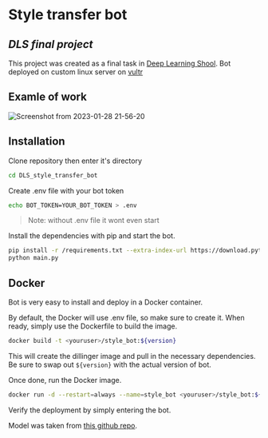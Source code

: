 # Style transfer bot
## _DLS final project_

This project was created as a final task in [Deep Learning Shool](https://dls.samcs.ru/). Bot deployed on custom linux server on [vultr](vultr.com)

## Examle of work

![Screenshot from 2023-01-28 21-56-20](https://user-images.githubusercontent.com/90352952/215285995-1113cb01-f7b3-456d-9f74-81b17ba75580.png)

## Installation

Clone repository then enter it's directory

```sh
cd DLS_style_transfer_bot
```

Create .env file with your bot token

```sh
echo BOT_TOKEN=YOUR_BOT_TOKEN > .env
```
> Note: without .env file it wont even start

Install the dependencies with pip and start the bot.

```sh
pip install -r /requirements.txt --extra-index-url https://download.pytorch.org/whl/cpu
python main.py
```

## Docker

Bot is very easy to install and deploy in a Docker container.

By default, the Docker will use .env file, so make sure to create it.
When ready, simply use the Dockerfile to build the image.

```sh
docker build -t <youruser>/style_bot:${version}
```

This will create the dillinger image and pull in the necessary dependencies.
Be sure to swap out `${version}` with the actual
version of bot.

Once done, run the Docker image.

```sh
docker run -d --restart=always --name=style_bot <youruser>/style_bot:${version}
```

Verify the deployment by simply entering the bot.


Model was taken from [this github repo](https://github.com/zhanghang1989/PyTorch-Multi-Style-Transfer).
